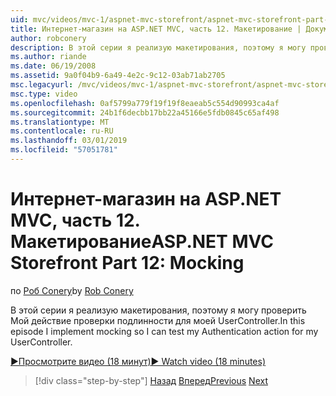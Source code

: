 ```yaml
---
uid: mvc/videos/mvc-1/aspnet-mvc-storefront/aspnet-mvc-storefront-part-12-mocking
title: Интернет-магазин на ASP.NET MVC, часть 12. Макетирование | Документация Майкрософт
author: robconery
description: В этой серии я реализую макетирования, поэтому я могу проверить Мой действие проверки подлинности для моей UserController.
ms.author: riande
ms.date: 06/19/2008
ms.assetid: 9a0f04b9-6a49-4e2c-9c12-03ab71ab2705
msc.legacyurl: /mvc/videos/mvc-1/aspnet-mvc-storefront/aspnet-mvc-storefront-part-12-mocking
msc.type: video
ms.openlocfilehash: 0af5799a779f19f19f8eaeab5c554d90993ca4af
ms.sourcegitcommit: 24b1f6decbb17bb22a45166e5fdb0845c65af498
ms.translationtype: MT
ms.contentlocale: ru-RU
ms.lasthandoff: 03/01/2019
ms.locfileid: "57051781"
---
```

<a name="aspnet-mvc-storefront-part-12-mocking"></a><span data-ttu-id="807d2-103">Интернет-магазин на ASP.NET MVC, часть 12. Макетирование</span><span class="sxs-lookup"><span data-stu-id="807d2-103">ASP.NET MVC Storefront Part 12: Mocking</span></span>
====================
<span data-ttu-id="807d2-104">по [Роб Conery](https://github.com/robconery)</span><span class="sxs-lookup"><span data-stu-id="807d2-104">by [Rob Conery](https://github.com/robconery)</span></span>

<span data-ttu-id="807d2-105">В этой серии я реализую макетирования, поэтому я могу проверить Мой действие проверки подлинности для моей UserController.</span><span class="sxs-lookup"><span data-stu-id="807d2-105">In this episode I implement mocking so I can test my Authentication action for my UserController.</span></span>

[<span data-ttu-id="807d2-106">&#9654;Просмотрите видео (18 минут)</span><span class="sxs-lookup"><span data-stu-id="807d2-106">&#9654; Watch video (18 minutes)</span></span>](https://channel9.msdn.com/Blogs/ASP-NET-Site-Videos/aspnet-mvc-storefront-part-12-mocking)

> [!div class="step-by-step"]
> <span data-ttu-id="807d2-107">[Назад](aspnet-mvc-storefront-part-11-hooking-up-the-shopping-cart-and-using-components.md)
> [Вперед](aspnet-mvc-storefront-part-13-dependency-injection.md)</span><span class="sxs-lookup"><span data-stu-id="807d2-107">[Previous](aspnet-mvc-storefront-part-11-hooking-up-the-shopping-cart-and-using-components.md)
[Next](aspnet-mvc-storefront-part-13-dependency-injection.md)</span></span>

